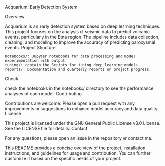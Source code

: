 Acquarium: Early Detection System

Overview

Acquarium is an early detection system based on deep learning techniques. This project focuses on the analysis of seismic data to predict volcanic events, particularly in the Etna region. The pipeline includes data collection, cleaning, and modeling to improve the accuracy of predicting paroxysmal events.
Project Structure


    notebooks/: Jupyter notebooks for data processing and model experimentation with output.
    tuning/: contain the Scripts for tuning deep learning models.
    reports/: Documentation and quarterly reports on project progress.

Check

check the notebooks in the notebooks/ directory to see the performance analyses of each model. 
Contributing

Contributions are welcome. Please open a pull request with any improvements or suggestions to enhance model accuracy and data quality.
License

This project is licensed under the GNU General Public License v3.0 License. See the LICENSE file for details.
Contact

For any questions, please open an issue in the repository or contact me.

This README provides a concise overview of the project, installation instructions, and guidelines for usage and contribution. You can further customize it based on the specific needs of your project.

